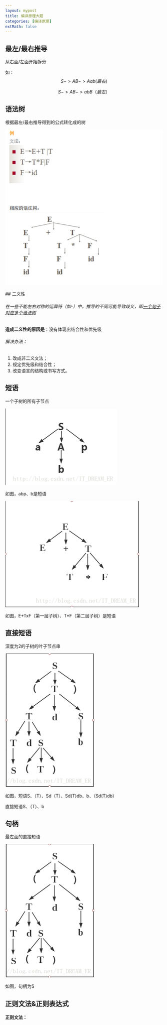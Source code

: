```yaml
---
layout: mypost
title: 编译原理大题
categories: [编译原理]
extMath: false
---
```




## 最左/最右推导

从右面/左面开始拆分

如：
$$
S->AB->Aab(最右)
$$

$$
S->AB->abB（最左）
$$

## 语法树

根据最左/最右推导得到的公式转化成的树

![image-20221119003537359](2022-11-19-%E7%BC%96%E8%AF%91%E5%8E%9F%E7%90%86%E5%90%8D%E8%AF%8D%E5%90%AB%E4%B9%89.assets/image-20221119003537359.png)

<div class="wildfire_thread">
<script src="https://utteranc.es/client.js"
        repo="hitptep/hitptep.github.io"
        issue-term="pathname"
        theme="photon-dark"
        crossorigin="anonymous"
        async>
</script>
</div>
## 二义性

###### 在一些不能左右对称的运算符（如-）中，推导的不同可能导致歧义，即<u>一个句子对应多个语法树</u>

**造成二义性的原因是**：没有体现出结合性和优先级

###### 解决办法：

1. 改成非二义文法；
2. 规定优先级和结合性；
3. 改变语言的结构或书写方式。



## 短语

一个子树的所有子节点

![img](2022-11-19-%E7%BC%96%E8%AF%91%E5%8E%9F%E7%90%86%E5%90%8D%E8%AF%8D%E5%90%AB%E4%B9%89.assets/SouthEast.png)

<div class="wildfire_thread">
<script src="https://utteranc.es/client.js"
        repo="hitptep/hitptep.github.io"
        issue-term="pathname"
        theme="github-light"
        crossorigin="anonymous"
        async>
</script>
</div>

如图，abp、b是短语

![这里写图片描述](2022-11-19-%E7%BC%96%E8%AF%91%E5%8E%9F%E7%90%86%E5%90%8D%E8%AF%8D%E5%90%AB%E4%B9%89.assets/SouthEast-16687916580773.png)

如图，E+TxF（第一层子树）、T*F（第二层子树）是短语

## 直接短语

深度为2的子树的叶子节点串

![这里写图片描述](2022-11-19-%E7%BC%96%E8%AF%91%E5%8E%9F%E7%90%86%E5%90%8D%E8%AF%8D%E5%90%AB%E4%B9%89.assets/SouthEast-16687921608456.png)

如图，短语S、（T）、Sd（T）、Sd(T)db、b、（Sd(T)db）

直接短语S、（T）、b

## 句柄

最左面的直接短语

![image-20221119013059081](2022-11-19-%E7%BC%96%E8%AF%91%E5%8E%9F%E7%90%86%E5%90%8D%E8%AF%8D%E5%90%AB%E4%B9%89.assets/image-20221119013059081.png)

如图，句柄为S

## 正则文法&正则表达式

#### 正则文法：
